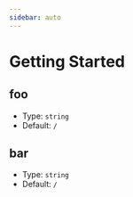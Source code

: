 ```yaml
---
sidebar: auto
---
```


# Getting Started

## foo

- Type: `string`
- Default: `/`

## bar

- Type: `string`
- Default: `/`
